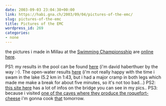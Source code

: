```yaml
---
date: 2003-09-03 23:04:38+00:00
link: https://habi.gna.ch/2003/09/04/pictures-of-the-emc/
slug: pictures-of-the-emc
title: Pictures of the EMC
wordpress_id: 269
categories:
- none
---
```


the pictures i made in Millau at the [Swimming Championsship](http://www.ffnatation.org/events/mtr_millau_2003/millau.php?idlng=gbr&idrub=acc&idact=hom) are [online here](https://habi.gna.ch/pics/Millau/).

PS1: my results in the pool can be found [here](http://www.ffnatation.org/webffn/mtr/xx_live_nag.php?idcpt=567&idlng=gbr&idclb=SKBE%20BERN) (i'm david haberthuer by the way :-). The open-water results [here](http://www.ffnatation.org/events/mtr_millau_2003/millau.php?idlng=gbr&idrub=res&idact=eau) (i'm not really happy with the time i swam in the lake (5.2 km in 1:43, but i had a major cramp in both legs which made me make a break for about five minutes, so it's not too bad...)
PS2: [this site here](http://www.brueckenweb.de/Datenbank/bruecken/brueckenblatt.php?bas=3800) has a lot of infos on the bridge you can see in my pics..
PS3: because i visited [one of the caves where they produce the roquefort-cheese](http://www.roquefort-societe.com/) i'm gonna cook [that](http://frenchfood.about.com/library/blroqpasta.htm) tomorrow.
